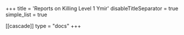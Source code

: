 +++
title = 'Reports on Killing Level 1 Ymir'
disableTitleSeparator = true
simple_list = true

[[cascade]]
  type = "docs"
+++


